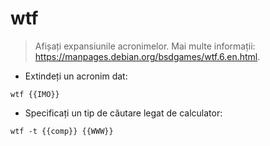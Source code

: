 # wtf

> Afișați expansiunile acronimelor.
> Mai multe informații: <https://manpages.debian.org/bsdgames/wtf.6.en.html>.

- Extindeți un acronim dat:

`wtf {{IMO}}`

- Specificați un tip de căutare legat de calculator:

`wtf -t {{comp}} {{WWW}}`
